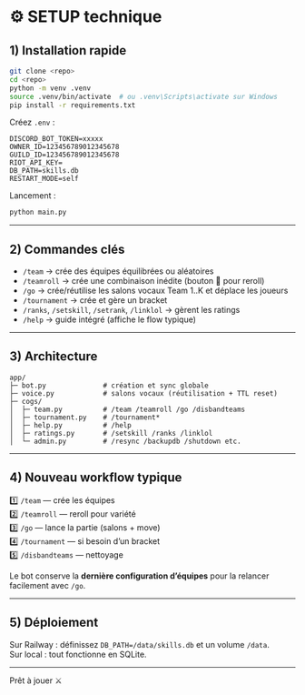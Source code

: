 # ⚙️ SETUP technique

## 1) Installation rapide
```bash
git clone <repo>
cd <repo>
python -m venv .venv
source .venv/bin/activate  # ou .venv\Scripts\activate sur Windows
pip install -r requirements.txt
```

Créez `.env` :
```env
DISCORD_BOT_TOKEN=xxxxx
OWNER_ID=123456789012345678
GUILD_ID=123456789012345678
RIOT_API_KEY=
DB_PATH=skills.db
RESTART_MODE=self
```

Lancement :
```bash
python main.py
```

---

## 2) Commandes clés
- `/team` → crée des équipes équilibrées ou aléatoires  
- `/teamroll` → crée une combinaison inédite (bouton 🎲 pour reroll)  
- `/go` → crée/réutilise les salons vocaux Team 1..K et déplace les joueurs  
- `/tournament` → crée et gère un bracket  
- `/ranks`, `/setskill`, `/setrank`, `/linklol` → gèrent les ratings  
- `/help` → guide intégré (affiche le flow typique)

---

## 3) Architecture
```
app/
├─ bot.py              # création et sync globale
├─ voice.py            # salons vocaux (réutilisation + TTL reset)
├─ cogs/
│  ├─ team.py          # /team /teamroll /go /disbandteams
│  ├─ tournament.py    # /tournament*
│  ├─ help.py          # /help
│  ├─ ratings.py       # /setskill /ranks /linklol
│  └─ admin.py         # /resync /backupdb /shutdown etc.
```

---

## 4) Nouveau workflow typique

1️⃣ `/team` — crée les équipes  
2️⃣ `/teamroll` — reroll pour variété  
3️⃣ `/go` — lance la partie (salons + move)  
4️⃣ `/tournament` — si besoin d’un bracket  
5️⃣ `/disbandteams` — nettoyage  

Le bot conserve la **dernière configuration d’équipes** pour la relancer facilement avec `/go`.

---

## 5) Déploiement
Sur Railway : définissez `DB_PATH=/data/skills.db` et un volume `/data`.  
Sur local : tout fonctionne en SQLite.

---

Prêt à jouer ⚔️
